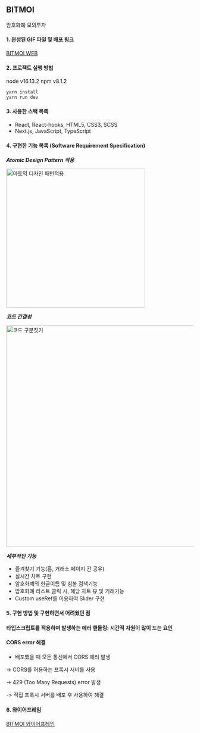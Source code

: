 ## BITMOI
암호화폐 모의투자

#### 1. 완성된 GIF 파일 및 배포 링크

[BITMOI WEB](https://bitmoiapp.com/)

#### 2. 프로젝트 실행 방법
node v16.13.2
npm v8.1.2
```
yarn install
yarn run dev
```

#### 3. 사용한 스택 목록

- React, React-hooks, HTML5, CSS3, SCSS
- Next.js, JavaScript, TypeScript

#### 4. 구현한 기능 목록 (Software Requirement Specification)
***Atomic Design Pattern 적용***

<img width="373" alt="아토믹 디자인 패턴적용" src="https://user-images.githubusercontent.com/68371757/170084596-e66dd4c0-b6be-45d9-9f79-164bfc659b3d.png">

***코드 간결성***

<img width="595" alt="코드 구분짓기" src="https://user-images.githubusercontent.com/68371757/170084736-87f30ba3-8753-44d9-8da7-5257529fc7c4.png">

***세부적인 기능***

- 즐겨찾기 기능(홈, 거래소 페이지 간 공유)
- 실시간 차트 구현
- 암호화폐의 한글이름 및 심볼 검색기능
- 암호화폐 리스트 클릭 시, 해당 차트 뷰 및 거래기능
- Custom useRef를 이용하여 Slider 구현

#### 5. 구현 방법 및 구현하면서 어려웠던 점
#### 타입스크립트를 적용하며 발생하는 에러 핸들링: 시간적 자원이 많이 드는 요인
#### CORS error 해결
- 배포했을 때 모든 통신에서 CORS 에러 발생

-> CORS를 허용하는 프록시 서버를 사용

-> 429 (Too Many Requests) error 발생

-> 직접 프록시 서버를 배포 후 사용하여 해결

#### 6. 와이어프레임
[BITMOI 와이어프레임](https://www.figma.com/proto/7usxJCuyjYt1Dv8Cd6mC5D/%EB%B9%84%ED%8A%B8%EC%BD%94%EC%9D%B8-%EB%AA%A8%EC%9D%98%ED%88%AC%EC%9E%90?node-id=10%3A145&scaling=min-zoom&page-id=10%3A144)
